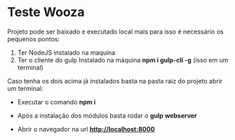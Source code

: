 # Teste Wooza
Projeto pode ser baixado e executado local mais para isso é necessário os pequenos pontos:

1. Ter NodeJS instalado na maquina
2. Ter o cliente do gulp Instalado na máquina **npm i gulp-cli -g** (isso em um terminal)

Caso tenha os dois acima já instalados basta na pasta raiz do projeto abrir um terminal:

* Executar o comando **npm i**

* Após a instalação dos módulos basta rodar o **gulp webserver**

* Abrir o navegador na url **[http://localhost:8000](http://localhost:8000)**